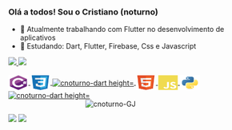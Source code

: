 ### Olá a todos! Sou o Cristiano (noturno)

- 🔭 Atualmente trabalhando com Flutter no desenvolvimento de aplicativos
- 🌱 Estudando: Dart, Flutter, Firebase, Css e Javascript

<div>
  <a href="https://linktr.ee/cnoturno">
  <img height="180em" src="https://github-readme-stats.vercel.app/api?username=cnoturno&show_icons=true&theme=dark&include_all_commits=true&count_private=true"/>
  <img height="180em" src="https://github-readme-stats.vercel.app/api/top-langs/?username=cnoturno&layout=compact&langs_count=7&theme=dark"/>
</div>
  
<div style="display: inline_block"><br>
  <img align="center" alt="cnoturno-Csharp" height="30" width="40" src="https://raw.githubusercontent.com/devicons/devicon/master/icons/csharp/csharp-original.svg">
  <img align="center" alt="cnoturno-CSS" height="30" width="40" src="https://raw.githubusercontent.com/devicons/devicon/master/icons/css3/css3-original.svg">
  <img align="center" alt="cnoturno-dart height="70" width="70" src="https://img.shields.io/badge/Dart-0175C2?style=for-the-badge&logo=dart&logoColor=white">
  <img align="center" alt="cnoturno-HTML" height="30" width="40" src="https://raw.githubusercontent.com/devicons/devicon/master/icons/html5/html5-original.svg">
  <img align="center" alt="cnoturno-Js" height="30" width="40" src="https://raw.githubusercontent.com/devicons/devicon/master/icons/javascript/javascript-plain.svg">
  <img align="center" alt="cnoturno-Python" height="30" width="40" src="https://raw.githubusercontent.com/devicons/devicon/master/icons/python/python-original.svg">
  <img align="center" alt="cnoturno-dart height="70" width="70" src="https://img.shields.io/badge/Sass-CC6699?style=for-the-badge&logo=sass&logoColor=white">
  <img align="right" alt="cnoturno-GJ" height="200" width="350" src="https://64.media.tumblr.com/3f65f1d2e1cf59ab468ca03dba404eb0/f535afa538c9fff5-16/s540x810/5d43d46b282ded6dc966dca4ff40c1ea687b137d.gifv">
</div>
  
## 
  
<div>
  <a href="https://www.instagram.com/cnoturno/" target="_blank"><img src="https://img.shields.io/badge/-Instagram-%23E4405F?style=for-the-badge&logo=instagram&logoColor=white" target="_blank"></a>
  <a href="https://www.linkedin.com/in/cristiano-belmino-018764133/" target="_blank"><img src="https://img.shields.io/badge/-LinkedIn-%230077B5?style=for-the-badge&logo=linkedin&logoColor=white" target="_blank"></a>   
</div>
